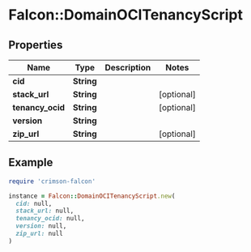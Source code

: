 # Falcon::DomainOCITenancyScript

## Properties

| Name | Type | Description | Notes |
| ---- | ---- | ----------- | ----- |
| **cid** | **String** |  |  |
| **stack_url** | **String** |  | [optional] |
| **tenancy_ocid** | **String** |  | [optional] |
| **version** | **String** |  |  |
| **zip_url** | **String** |  | [optional] |

## Example

```ruby
require 'crimson-falcon'

instance = Falcon::DomainOCITenancyScript.new(
  cid: null,
  stack_url: null,
  tenancy_ocid: null,
  version: null,
  zip_url: null
)
```

